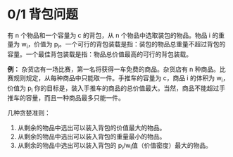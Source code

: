 # 0/1 背包问题

有 n 个物品和一个容量为 c 的背包，从 n 个物品中选取装包的物品。物品 i 的重量为 w<sub>i</sub>，价值为 p<sub>i</sub>。一个可行的背包装载是指：装包的物品总重量不超过背包的容量。一个最佳背包装载是指：物品总价值最高的可行的背包装载。

**例：** 杂货店有一场比赛，第一名将获得一车免费的商品。杂货店有 n 种商品。比赛规则规定，从每种商品中只能取一件。手推车的容量为 c，商品 i 的体积为 w<sub>i</sub>，价值为 p<sub>i</sub> 你的目标是，装入手推车的商品的总价值最大。当然，商品不能超过手推车的容量，而且一种商品最多只能一件。

几种贪婪准则：

1. 从剩余的物品中选出可以装入背包的价值最大的物品。
2. 从剩余的物品中选出可以装入背包的重量最小的物品。
3. 从剩余的物品中选出可以装入背包的 p<sub>i</sub>/w<sub>i</sub>值（价值密度）最大的物品。